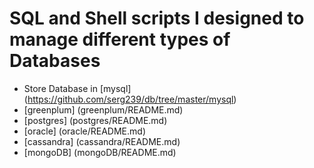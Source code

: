 # SQL and Shell scripts I designed to manage different types of Databases
* Store Database in [mysql] (https://github.com/serg239/db/tree/master/mysql)
* [greenplum] (greenplum/README.md)
* [postgres] (postgres/README.md)
* [oracle] (oracle/README.md)
* [cassandra] (cassandra/README.md)
* [mongoDB] (mongoDB/README.md)
